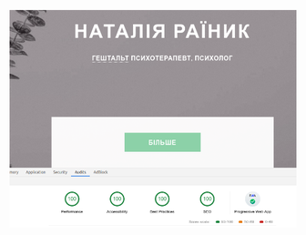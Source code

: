 <img src="GoogleAuditResult100.png"
     alt="Google Audit Result = 100%"
     style="float: left; margin-right: 10px;" />
